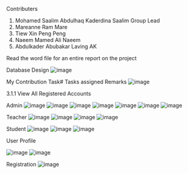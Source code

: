 
Contributers

1.	Mohamed Saalim Abdulhaq Kaderdina	Saalim Group Lead
2.	Mareanne Ram	Mare
3.	Tiew Xin Peng	Peng
4.	Naeem Mamed Ali	Naeem
5.	Abdulkader Abubakar Laving	AK

Read the word file for an entire report on the project

Database Design
![image](https://user-images.githubusercontent.com/35731537/140080735-7c4c72d6-e93c-47a1-b1e3-dec28492f797.png)

My Contribution
Task#	Tasks assigned	Remarks
![image](https://user-images.githubusercontent.com/35731537/140082228-f6944b6c-ab6e-4a82-a770-db667210159e.png)




3.1.1 View All Registered Accounts

Admin
![image](https://user-images.githubusercontent.com/35731537/140081180-fa764eaf-e14b-4670-979f-4ab2c220790c.png)
![image](https://user-images.githubusercontent.com/35731537/140081264-998a3568-7fee-4a73-b758-7b296d471e48.png)
![image](https://user-images.githubusercontent.com/35731537/140081278-b96e9dbf-cf4c-4661-8a7a-e04347ce7380.png)
![image](https://user-images.githubusercontent.com/35731537/140081290-74953ad5-238e-4a60-98ec-7179d533c3a5.png)
![image](https://user-images.githubusercontent.com/35731537/140081303-712b56e4-b337-45e6-a667-ecb2c28ea108.png)
![image](https://user-images.githubusercontent.com/35731537/140081319-dea9b39b-f78b-4757-a2d1-0d7c5c6398d5.png)
![image](https://user-images.githubusercontent.com/35731537/140081333-49d96fc3-d85c-4531-b1cc-318d63acefce.png)

Teacher
![image](https://user-images.githubusercontent.com/35731537/140081385-eeccfc1e-6456-48ce-871d-8802edd78ddf.png)
![image](https://user-images.githubusercontent.com/35731537/140081407-4ffe42a7-df7f-4046-a397-ca046f582b69.png)
![image](https://user-images.githubusercontent.com/35731537/140081428-b11c38f4-bbe7-44fc-a17b-03a1fa9c4c35.png)
![image](https://user-images.githubusercontent.com/35731537/140081441-9204b397-d23f-4889-98de-b42122bb01c3.png)


Student
![image](https://user-images.githubusercontent.com/35731537/140081472-13d469a8-4d01-462d-a6e2-c532567cca6a.png)
![image](https://user-images.githubusercontent.com/35731537/140081491-d5543928-711d-4853-9428-c4ad346e4b82.png)
![image](https://user-images.githubusercontent.com/35731537/140081502-6916ca65-c35d-4e91-b953-8479b25d35d8.png)

User Profile

![image](https://user-images.githubusercontent.com/35731537/140081643-41b2628a-b2f1-4568-94b5-adcaf546d5b3.png)
![image](https://user-images.githubusercontent.com/35731537/140081661-dc14ccfa-832f-4956-8fda-572b9a0a103f.png)

Registration
![image](https://user-images.githubusercontent.com/35731537/140081710-d860b35d-6cd0-422f-9638-2f3354c42983.png)

